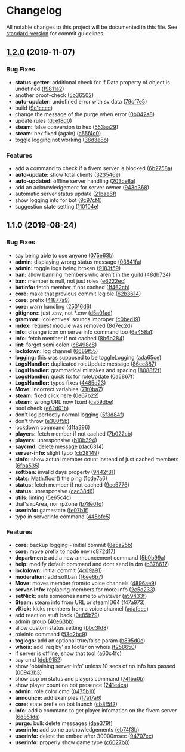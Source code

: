 # Changelog

All notable changes to this project will be documented in this file. See [standard-version](https://github.com/conventional-changelog/standard-version) for commit guidelines.

## [1.2.0](https://github.com/scandula-c/phillip-bot/compare/v1.1.0...v1.2.0) (2019-11-07)


### Bug Fixes

* **status-getter:** additional check for if Data property of object is undefined ([f9811a2](https://github.com/scandula-c/phillip-bot/commit/f9811a2))
* another proof-check ([5b36502](https://github.com/scandula-c/phillip-bot/commit/5b36502))
* **auto-updater:** undefined error with sv data ([79cf7e5](https://github.com/scandula-c/phillip-bot/commit/79cf7e5))
* build ([9c1ccec](https://github.com/scandula-c/phillip-bot/commit/9c1ccec))
* change the message of the purge when error ([0b042a8](https://github.com/scandula-c/phillip-bot/commit/0b042a8))
* update rules ([dcef8d0](https://github.com/scandula-c/phillip-bot/commit/dcef8d0))
* **steam:** false conversion to hex ([553aa29](https://github.com/scandula-c/phillip-bot/commit/553aa29))
* **steam:** hex fixed (again) ([a55f4c0](https://github.com/scandula-c/phillip-bot/commit/a55f4c0))
* toggle logging not working ([38d3e8b](https://github.com/scandula-c/phillip-bot/commit/38d3e8b))


### Features

* add a command to check if a fivem server is blocked ([6b2758a](https://github.com/scandula-c/phillip-bot/commit/6b2758a))
* **auto-update:** show total clients ([323546e](https://github.com/scandula-c/phillip-bot/commit/323546e))
* **auto-updated:** offline server handling ([203ce8a](https://github.com/scandula-c/phillip-bot/commit/203ce8a))
* add an acknowledgement for server owner ([943d368](https://github.com/scandula-c/phillip-bot/commit/943d368))
* automatic server status update ([21bae8f](https://github.com/scandula-c/phillip-bot/commit/21bae8f))
* show logging info for bot ([9c97cf4](https://github.com/scandula-c/phillip-bot/commit/9c97cf4))
* suggestion state setting ([110104e](https://github.com/scandula-c/phillip-bot/commit/110104e))

## 1.1.0 (2019-08-24)


### Bug Fixes

* say being able to use anyone ([075e63b](https://github.com/scandula-c/phillip-bot/commit/075e63b))
* **admin:** displaying wrong status message ([03841fa](https://github.com/scandula-c/phillip-bot/commit/03841fa))
* **admin:** toggle logs being broken ([9183f59](https://github.com/scandula-c/phillip-bot/commit/9183f59))
* **ban:** allow banning members who aren't in the guild ([48db724](https://github.com/scandula-c/phillip-bot/commit/48db724))
* **ban:** member is null, not just roles ([e6222ec](https://github.com/scandula-c/phillip-bot/commit/e6222ec))
* **botinfo:** fetch member if not cached ([1f462cb](https://github.com/scandula-c/phillip-bot/commit/1f462cb))
* **core:** make that previous commit legible ([62b3614](https://github.com/scandula-c/phillip-bot/commit/62b3614))
* **core:** prefix ([41877a9](https://github.com/scandula-c/phillip-bot/commit/41877a9))
* **core:** warn handling ([25016d6](https://github.com/scandula-c/phillip-bot/commit/25016d6))
* **gitignore:** just .env, not *.env ([d5a01ad](https://github.com/scandula-c/phillip-bot/commit/d5a01ad))
* **grammar:** 'collectives' sounds improper ([c0bed19](https://github.com/scandula-c/phillip-bot/commit/c0bed19))
* **index:** request module was removed ([8d7ec2d](https://github.com/scandula-c/phillip-bot/commit/8d7ec2d))
* **info:** change icon on serverinfo command too ([6a458a1](https://github.com/scandula-c/phillip-bot/commit/6a458a1))
* **info:** fetch member if not cached ([8b6b284](https://github.com/scandula-c/phillip-bot/commit/8b6b284))
* **lint:** forgot semi colon ([c8498c8](https://github.com/scandula-c/phillip-bot/commit/c8498c8))
* **lockdown:** log channel ([6689f55](https://github.com/scandula-c/phillip-bot/commit/6689f55))
* **logging:** this was supposed to be toggleLogging ([ada65ce](https://github.com/scandula-c/phillip-bot/commit/ada65ce))
* **LogsHandler:** duplicated roleUpdate message ([86cc887](https://github.com/scandula-c/phillip-bot/commit/86cc887))
* **LogsHandler:** grammatical mistakes and spacing ([8088f2f](https://github.com/scandula-c/phillip-bot/commit/8088f2f))
* **LogsHandler:** quick fix for roleUpdate ([0a5867f](https://github.com/scandula-c/phillip-bot/commit/0a5867f))
* **LogsHandler:** typos fixes ([4485d23](https://github.com/scandula-c/phillip-bot/commit/4485d23))
* **Move:** incorrect variables ([71f0ba7](https://github.com/scandula-c/phillip-bot/commit/71f0ba7))
* **steam:** fixed click here ([0e67b22](https://github.com/scandula-c/phillip-bot/commit/0e67b22))
* **steam:** wrong URL now fixed ([ca59dbe](https://github.com/scandula-c/phillip-bot/commit/ca59dbe))
* bool check ([e62d01b](https://github.com/scandula-c/phillip-bot/commit/e62d01b))
* don't log perfectly normal logging ([5f3d84f](https://github.com/scandula-c/phillip-bot/commit/5f3d84f))
* don't throw ([e380f5b](https://github.com/scandula-c/phillip-bot/commit/e380f5b))
* lockdown command ([d1fa396](https://github.com/scandula-c/phillip-bot/commit/d1fa396))
* **players:** fetch member if not cached ([7b022cb](https://github.com/scandula-c/phillip-bot/commit/7b022cb))
* **players:** unresponsive ([b10b394](https://github.com/scandula-c/phillip-bot/commit/b10b394))
* **saycmd:** delete message ([dac6314](https://github.com/scandula-c/phillip-bot/commit/dac6314))
* **server-info:** slight typo ([cb28149](https://github.com/scandula-c/phillip-bot/commit/cb28149))
* **sinfo:** show actual member count instead of just cached members ([6fba535](https://github.com/scandula-c/phillip-bot/commit/6fba535))
* **softban:** invalid days property ([9442f81](https://github.com/scandula-c/phillip-bot/commit/9442f81))
* **stats:** Math.floor() the ping ([1cde7a6](https://github.com/scandula-c/phillip-bot/commit/1cde7a6))
* **status:** fetch member if not cached ([9ce5776](https://github.com/scandula-c/phillip-bot/commit/9ce5776))
* **status:** unresponsive ([cac38d6](https://github.com/scandula-c/phillip-bot/commit/cac38d6))
* **utils:** linting ([5e65c4c](https://github.com/scandula-c/phillip-bot/commit/5e65c4c))
* that's rpArea, nor rpZone ([b78e01d](https://github.com/scandula-c/phillip-bot/commit/b78e01d))
* **userinfo:** gamestate ([fe07b1f](https://github.com/scandula-c/phillip-bot/commit/fe07b1f))
* typo in serverinfo command ([445bfe5](https://github.com/scandula-c/phillip-bot/commit/445bfe5))


### Features

* **core:** backup logging - initial commit ([8e5a25b](https://github.com/scandula-c/phillip-bot/commit/8e5a25b))
* **core:** move prefix to node env ([c872d17](https://github.com/scandula-c/phillip-bot/commit/c872d17))
* **department:** add a new announcement command ([5b0b99a](https://github.com/scandula-c/phillip-bot/commit/5b0b99a))
* **help:** modify default command and dont send in dm ([b378617](https://github.com/scandula-c/phillip-bot/commit/b378617))
* **lockdown:** initial commit ([4c09a91](https://github.com/scandula-c/phillip-bot/commit/4c09a91))
* **moderation:** add softban ([16ee6b7](https://github.com/scandula-c/phillip-bot/commit/16ee6b7))
* **Move:** moves member from/to voice channels ([4896ae9](https://github.com/scandula-c/phillip-bot/commit/4896ae9))
* **server-info:** replacing members for more info ([2c5d233](https://github.com/scandula-c/phillip-bot/commit/2c5d233))
* **setNick:** sets someones name to whatever ([a59433f](https://github.com/scandula-c/phillip-bot/commit/a59433f))
* **Steam:** steam info from URL or steamID64 ([f47a973](https://github.com/scandula-c/phillip-bot/commit/f47a973))
* **vKick:** kicks members from a voice channel ([adafeee](https://github.com/scandula-c/phillip-bot/commit/adafeee))
* add reaction stuff back ([0e85b79](https://github.com/scandula-c/phillip-bot/commit/0e85b79))
* admin group ([40e63bb](https://github.com/scandula-c/phillip-bot/commit/40e63bb))
* allow custom status setting ([bbc3fd8](https://github.com/scandula-c/phillip-bot/commit/bbc3fd8))
* roleinfo command ([53d2bc9](https://github.com/scandula-c/phillip-bot/commit/53d2bc9))
* **toglogs:** add an optional true/false param ([b895d0e](https://github.com/scandula-c/phillip-bot/commit/b895d0e))
* **whois:** add 'req by' as footer on whois ([f258650](https://github.com/scandula-c/phillip-bot/commit/f258650))
* if server is offline, show that too! ([a60c4fc](https://github.com/scandula-c/phillip-bot/commit/a60c4fc))
* say cmd ([dcb9152](https://github.com/scandula-c/phillip-bot/commit/dcb9152))
* show 'obtaining server info' unless 10 secs of no info has passed ([00943b3](https://github.com/scandula-c/phillip-bot/commit/00943b3))
* show aop on status and players command ([74fba0b](https://github.com/scandula-c/phillip-bot/commit/74fba0b))
* show player count on bot presence ([241e4ca](https://github.com/scandula-c/phillip-bot/commit/241e4ca))
* **admin:** role color cmd ([0475b10](https://github.com/scandula-c/phillip-bot/commit/0475b10))
* **announce:** add examples ([f7a17a6](https://github.com/scandula-c/phillip-bot/commit/f7a17a6))
* **core:** state prefix on bot launch ([cb8f5f2](https://github.com/scandula-c/phillip-bot/commit/cb8f5f2))
* **info:** add a command to get player infomation on the fivem server ([6d851da](https://github.com/scandula-c/phillip-bot/commit/6d851da))
* **purge:** bulk delete messages ([dae379f](https://github.com/scandula-c/phillip-bot/commit/dae379f))
* **userinfo:** add some acknowledgements ([eb74f3b](https://github.com/scandula-c/phillip-bot/commit/eb74f3b))
* **userinfo:** delete the embed after 30000msec ([94707ec](https://github.com/scandula-c/phillip-bot/commit/94707ec))
* **userinfo:** properly show game type ([c6027b0](https://github.com/scandula-c/phillip-bot/commit/c6027b0))

